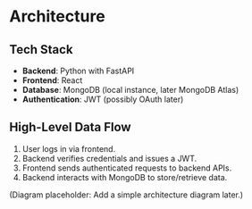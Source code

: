 # Architecture

## Tech Stack

- **Backend**: Python with FastAPI
- **Frontend**: React
- **Database**: MongoDB (local instance, later MongoDB Atlas)
- **Authentication**: JWT (possibly OAuth later)

## High-Level Data Flow

1. User logs in via frontend.
2. Backend verifies credentials and issues a JWT.
3. Frontend sends authenticated requests to backend APIs.
4. Backend interacts with MongoDB to store/retrieve data.

(Diagram placeholder: Add a simple architecture diagram later.)
